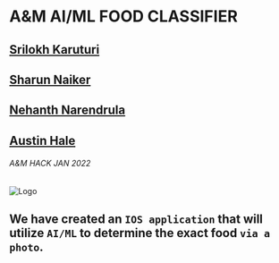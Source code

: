 # A&M AI/ML FOOD CLASSIFIER
## [Srilokh Karuturi](https://www.linkedin.com/in/srilokh-karuturi/)
## [Sharun Naiker](https://www.linkedin.com/in/sharun-naicker-17954a1a4/)
## [Nehanth Narendrula](https://www.linkedin.com/in/nehanth-narendrula-693a2b192/)
## [Austin Hale](https://www.linkedin.com/in/austin-hale-53940622b/)
###### A&M HACK JAN 2022

![Logo](https://myoctocat.com/assets/images/base-octocat.svg)

## We have created an `IOS application` that will utilize `AI/ML` to determine the exact food `via a photo`.

